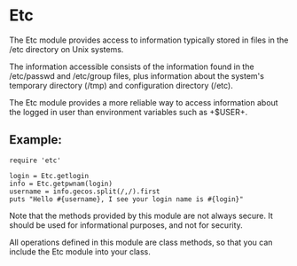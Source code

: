 # Etc

The Etc module provides access to information typically stored in files in the
/etc directory on Unix systems.

The information accessible consists of the information found in the
/etc/passwd and /etc/group files, plus information about the system's
temporary directory (/tmp) and configuration directory (/etc).

The Etc module provides a more reliable way to access information about the
logged in user than environment variables such as +$USER+.

## Example:

    require 'etc'

    login = Etc.getlogin
    info = Etc.getpwnam(login)
    username = info.gecos.split(/,/).first
    puts "Hello #{username}, I see your login name is #{login}"

Note that the methods provided by this module are not always secure. It should
be used for informational purposes, and not for security.

All operations defined in this module are class methods, so that you can
include the Etc module into your class.